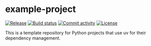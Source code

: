 # example-project

[![Release](https://img.shields.io/github/v/release/dermatologist/example-project)](https://img.shields.io/github/v/release/dermatologist/example-project)
[![Build status](https://img.shields.io/github/actions/workflow/status/dermatologist/example-project/main.yml?branch=main)](https://github.com/dermatologist/example-project/actions/workflows/main.yml?query=branch%3Amain)
[![Commit activity](https://img.shields.io/github/commit-activity/m/dermatologist/example-project)](https://img.shields.io/github/commit-activity/m/dermatologist/example-project)
[![License](https://img.shields.io/github/license/dermatologist/example-project)](https://img.shields.io/github/license/dermatologist/example-project)

This is a template repository for Python projects that use uv for their dependency management.
